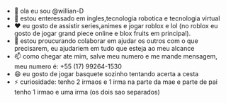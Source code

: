 - 👋 ola eu sou @willian-D
- 👀 estou enteressado em ingles,tecnologia robotica e tecnologia virtual
- ❤ eu gosto de assistir series,animes e jogar roblox e lol (no roblox eu gosto de jogar grand piece online e blox fruits em principal).
- 💞️ estou proucurando colaborar em ajudar os outros com o que precisarem, eu ajudariem em tudo que esteja ao meu alcance
- 📫 como chegar ate mim, salve meu numero e me mande mensagem, meu numero é: +55 (17) 99264-1530
- 😄 eu gosto de jogar basquete sozinho tentando acerta a cesta
- ⚡ curiosidade: tenho 2 irmaos e 1 irma na parte da mae e parte de pai tenho 1 irmao e uma irma (os dois sao separados) 
